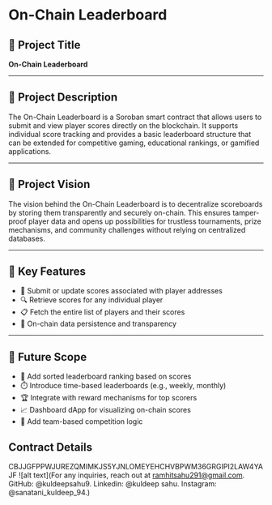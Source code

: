# On-Chain Leaderboard

## 📌 Project Title
**On-Chain Leaderboard**

---

## 📄 Project Description
The On-Chain Leaderboard is a Soroban smart contract that allows users to submit and view player scores directly on the blockchain. It supports individual score tracking and provides a basic leaderboard structure that can be extended for competitive gaming, educational rankings, or gamified applications.

---

## 🎯 Project Vision
The vision behind the On-Chain Leaderboard is to decentralize scoreboards by storing them transparently and securely on-chain. This ensures tamper-proof player data and opens up possibilities for trustless tournaments, prize mechanisms, and community challenges without relying on centralized databases.

---

## 🚀 Key Features
- 🧍 Submit or update scores associated with player addresses
- 🔍 Retrieve scores for any individual player
- 📋 Fetch the entire list of players and their scores
- 💾 On-chain data persistence and transparency

---

## 🔮 Future Scope
- 🥇 Add sorted leaderboard ranking based on scores
- ⏱️ Introduce time-based leaderboards (e.g., weekly, monthly)
- 🏆 Integrate with reward mechanisms for top scorers
- 📈 Dashboard dApp for visualizing on-chain scores
- 👥 Add team-based competition logic

## Contract Details
CBJJGFPPWJUREZQMIMKJS5YJNLOMEYEHCHVBPWM36GRGIPI2LAW4YAJF
![alt text](For any inquiries, reach out at ramhitsahu291@gmail.com.
GitHub: @kuldeepsahu9.
Linkedin: @kuldeep sahu.
Instagram: @sanatani_kuldeep_94.)
